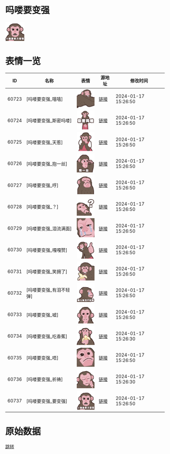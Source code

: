 # 吗喽要变强

<img src="./cover.png" height="60" alt="cover" />

# 表情一览

|ID|名称|表情|源地址|修改时间|
|----|----|----|----|----|
|60723|[吗喽要变强_嘻嘻]|<img src="./pic/060723_%5B吗喽要变强_嘻嘻%5D.png" height="60" alt="嘻嘻"/>|[链接](https://i0.hdslb.com/bfs/garb/e1b0a7c448f14f8ba4b6694fba1cdd8a85980153.png)|2024-01-17 15:26:50|
|60724|[吗喽要变强_斯密吗喽]|<img src="./pic/060724_%5B吗喽要变强_斯密吗喽%5D.png" height="60" alt="斯密吗喽"/>|[链接](https://i0.hdslb.com/bfs/garb/3c93a9ed45a3d33b498f280907b3ad45aed86c7d.png)|2024-01-17 15:26:50|
|60725|[吗喽要变强_天惹]|<img src="./pic/060725_%5B吗喽要变强_天惹%5D.png" height="60" alt="天惹"/>|[链接](https://i0.hdslb.com/bfs/garb/8d755053bcc6e2f6d4efca6a8927cb57c3e7fcfb.png)|2024-01-17 15:26:50|
|60726|[吗喽要变强_抱一丝]|<img src="./pic/060726_%5B吗喽要变强_抱一丝%5D.png" height="60" alt="抱一丝"/>|[链接](https://i0.hdslb.com/bfs/garb/41c67f39f3bcbd2fab39de10965b85ff15d2df3a.png)|2024-01-17 15:26:50|
|60727|[吗喽要变强_哼]|<img src="./pic/060727_%5B吗喽要变强_哼%5D.png" height="60" alt="哼"/>|[链接](https://i0.hdslb.com/bfs/garb/e492ba2b23aee668439eff75e2d2f47736e38a9c.png)|2024-01-17 15:26:50|
|60728|[吗喽要变强_？]|<img src="./pic/060728_%5B吗喽要变强_？%5D.png" height="60" alt="？"/>|[链接](https://i0.hdslb.com/bfs/garb/bff20c2070bc827cd3d9c6557b835d9a4928f424.png)|2024-01-17 15:26:50|
|60729|[吗喽要变强_泪流满面]|<img src="./pic/060729_%5B吗喽要变强_泪流满面%5D.png" height="60" alt="泪流满面"/>|[链接](https://i0.hdslb.com/bfs/garb/0194c77ca9ff88abdbac585d2686622b8b388121.png)|2024-01-17 15:26:50|
|60730|[吗喽要变强_嘎嘎赞]|<img src="./pic/060730_%5B吗喽要变强_嘎嘎赞%5D.png" height="60" alt="嘎嘎赞"/>|[链接](https://i0.hdslb.com/bfs/garb/6cc93f1368002151d32505f14e5790e551d0cc72.png)|2024-01-17 15:26:50|
|60731|[吗喽要变强_笑拥了]|<img src="./pic/060731_%5B吗喽要变强_笑拥了%5D.png" height="60" alt="笑拥了"/>|[链接](https://i0.hdslb.com/bfs/garb/07e702fd0a4b35e4b5d3212efa402eb3360b7b46.png)|2024-01-17 15:26:50|
|60732|[吗喽要变强_有泪不轻弹]|<img src="./pic/060732_%5B吗喽要变强_有泪不轻弹%5D.png" height="60" alt="有泪不轻弹"/>|[链接](https://i0.hdslb.com/bfs/garb/f0f05f9d99feb8f88ed9328c5776685fbc248d30.png)|2024-01-17 15:26:50|
|60733|[吗喽要变强_嘘]|<img src="./pic/060733_%5B吗喽要变强_嘘%5D.png" height="60" alt="嘘"/>|[链接](https://i0.hdslb.com/bfs/garb/076bdccc9f503fb9120c48c43678617d797b9b72.png)|2024-01-17 15:26:50|
|60734|[吗喽要变强_吃香蕉]|<img src="./pic/060734_%5B吗喽要变强_吃香蕉%5D.png" height="60" alt="吃香蕉"/>|[链接](https://i0.hdslb.com/bfs/garb/f9e813dc82f087dd8315651c5a589987f5e96029.png)|2024-01-17 15:26:30|
|60735|[吗喽要变强_唔]|<img src="./pic/060735_%5B吗喽要变强_唔%5D.png" height="60" alt="唔"/>|[链接](https://i0.hdslb.com/bfs/garb/ea5751d29dede377767b9d5893f2fcc86770f712.png)|2024-01-17 15:26:50|
|60736|[吗喽要变强_祈祷]|<img src="./pic/060736_%5B吗喽要变强_祈祷%5D.png" height="60" alt="祈祷"/>|[链接](https://i0.hdslb.com/bfs/garb/3b8bebce7ef6558637a284b3356d01e55b3a4c95.png)|2024-01-17 15:26:30|
|60737|[吗喽要变强_要变强]|<img src="./pic/060737_%5B吗喽要变强_要变强%5D.png" height="60" alt="要变强"/>|[链接](https://i0.hdslb.com/bfs/garb/6da2716d51cc930990a135aab87056f38a328914.png)|2024-01-17 15:26:50|

# 原始数据

[跳转](./raw.json)

